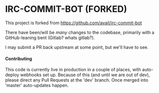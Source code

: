# IRC-COMMIT-BOT (FORKED)

This project is forked from https://github.com/avail/irc-commit-bot

There have been/will be *many* changes to the codebase, primarily with a GitHub-leaning bent (Gitlab? whats gitlab?).

I may submit a PR back upstream at some point, but we'll have to see.

#### Contributing

This code is currently live in production in a couple of places, with auto-deploy webhooks set up. 
Because of this (and until we are out of dev), please direct any Pull Requests at the 'dev' branch. Once merged into 'master' auto-updates happen.